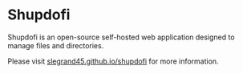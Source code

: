# Shupdofi

Shupdofi is an open-source self-hosted web application designed to manage files and directories.

Please visit [slegrand45.github.io/shupdofi](https://slegrand45.github.io/shupdofi/) for more information.
